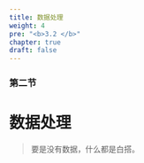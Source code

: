 ```yaml
---
title: 数据处理
weight: 4
pre: "<b>3.2 </b>"
chapter: true
draft: false
---
```


### 第二节

# 数据处理

> 要是没有数据，什么都是白搭。
